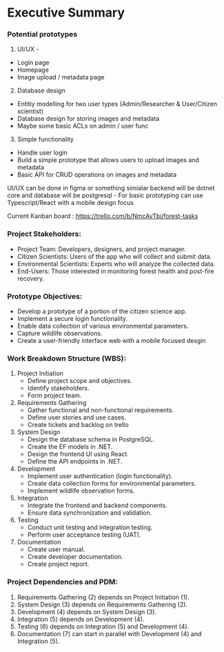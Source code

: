 # Executive Summary

### Potential prototypes

1.  UI/UX -

- Login page
- Homepage
- Image upload / metadata page

2. Database design

- Entitiy modelling for two user types (Admin/Researcher & User/Citizen scientist)
- Database design for storing images and metadata
- Maybe some basic ACLs on admin / user func

3. Simple functionality

- Handle user login
- Build a simple prototype that allows users to upload images and metadata
- Basic API for CRUD operations on images and metadata

UI/UX can be done in figma or something simialar backend will be dotnet core and database will be postgresql - For basic prototyping can use Typescript/React with a mobile design focus

Current Kanban board : https://trello.com/b/NmcAvTbi/forest-tasks

### Project Stakeholders:

- Project Team: Developers, designers, and project manager.
- Citizen Scientists: Users of the app who will collect and submit data.
- Environmental Scientists: Experts who will analyze the collected data.
- End-Users: Those interested in monitoring forest health and post-fire recovery.

### Prototype Objectives:

- Develop a prototype of a portion of the citizen science app.
- Implement a secure login functionality.
- Enable data collection of various environmental parameters.
- Capture wildlife observations.
- Create a user-friendly interface web with a mobile focused desgin

### Work Breakdown Structure (WBS):

1. Project Initiation
   - Define project scope and objectives.
   - Identify stakeholders.
   - Form project team.
2. Requirements Gathering
   - Gather functional and non-functional requirements.
   - Define user stories and use cases.
   - Create tickets and backlog on trello
3. System Design
   - Design the database schema in PostgreSQL.
   - Create the EF models in .NET.
   - Design the frontend UI using React.
   - Define the API endpoints in .NET.
4. Development
   - Implement user authentication (login functionality).
   - Create data collection forms for environmental parameters.
   - Implement wildlife observation forms.
5. Integration
   - Integrate the frontend and backend components.
   - Ensure data synchronization and validation.
6. Testing
   - Conduct unit testing and integration testing.
   - Perform user acceptance testing (UAT).
7. Documentation
   - Create user manual.
   - Create developer documentation.
   - Create project report.

### Project Dependencies and PDM:

1. Requirements Gathering (2) depends on Project Initiation (1).
2. System Design (3) depends on Requirements Gathering (2).
3. Development (4) depends on System Design (3).
4. Integration (5) depends on Development (4).
5. Testing (6) depends on Integration (5) and Development (4).
6. Documentation (7) can start in parallel with Development (4) and Integration (5).
